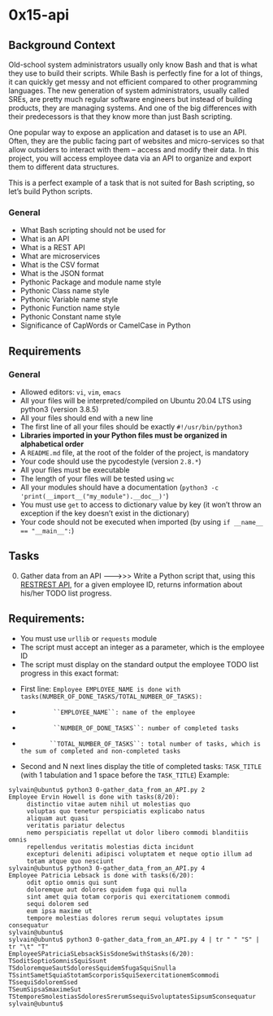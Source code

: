 # 0x15-api

## Background Context


Old-school system administrators usually only know Bash and that is what they use to build their scripts. While Bash is perfectly fine for a lot of things, it can quickly get messy and not efficient compared to other programming languages. The new generation of system administrators, usually called SREs, are pretty much regular software engineers but instead of building products, they are managing systems. And one of the big differences with their predecessors is that they know more than just Bash scripting.

One popular way to expose an application and dataset is to use an API. Often, they are the public facing part of websites and micro-services so that allow outsiders to interact with them – access and modify their data. In this project, you will access employee data via an API to organize and export them to different data structures.

This is a perfect example of a task that is not suited for Bash scripting, so let’s build Python scripts.

### General
- What Bash scripting should not be used for
- What is an API
- What is a REST API
- What are microservices
- What is the CSV format
- What is the JSON format
- Pythonic Package and module name style
- Pythonic Class name style
- Pythonic Variable name style
- Pythonic Function name style
- Pythonic Constant name style
- Significance of CapWords or CamelCase in Python

## Requirements

### General
- Allowed editors: ``vi``, ``vim``, ``emacs``
- All your files will be interpreted/compiled on Ubuntu 20.04 LTS using python3 (version 3.8.5)
- All your files should end with a new line
- The first line of all your files should be exactly ``#!/usr/bin/python3``
- <b>Libraries imported in your Python files must be organized in alphabetical order</b>
- A ``README.md`` file, at the root of the folder of the project, is mandatory
- Your code should use the pycodestyle (version ``2.8.*``)
- All your files must be executable
- The length of your files will be tested using ``wc``
- All your modules should have a documentation (``python3 -c 'print(__import__("my_module").__doc__)'``)
- You must use ``get`` to access to dictionary value by key (it won’t throw an exception if the key doesn’t exist in the dictionary)
- Your code should not be executed when imported (by using ``if __name__ == "__main__":``)

## Tasks
0. Gather data from an API --->>> Write a Python script that, using this <a href="https://jsonplaceholder.typicode.com/">RESTREST API</a>, for a given employee ID, returns information about his/her TODO list progress.

## Requirements:

- You must use ``urllib`` or ``requests`` module
- The script must accept an integer as a parameter, which is the employee ID
- The script must display on the standard output the employee TODO list progress in this exact format:
*  First line: ``Employee EMPLOYEE_NAME is done with tasks(NUMBER_OF_DONE_TASKS/TOTAL_NUMBER_OF_TASKS):``
*              ``EMPLOYEE_NAME``: name of the employee
*              ``NUMBER_OF_DONE_TASKS``: number of completed tasks
*             ``TOTAL_NUMBER_OF_TASKS``: total number of tasks, which is the sum of completed and non-completed tasks
* Second and N next lines display the title of completed tasks: ``TASK_TITLE`` (with 1 tabulation and 1 space before the ``TASK_TITLE``)
Example:
```
sylvain@ubuntu$ python3 0-gather_data_from_an_API.py 2
Employee Ervin Howell is done with tasks(8/20):
     distinctio vitae autem nihil ut molestias quo
     voluptas quo tenetur perspiciatis explicabo natus
     aliquam aut quasi
     veritatis pariatur delectus
     nemo perspiciatis repellat ut dolor libero commodi blanditiis omnis
     repellendus veritatis molestias dicta incidunt
     excepturi deleniti adipisci voluptatem et neque optio illum ad
     totam atque quo nesciunt
sylvain@ubuntu$ python3 0-gather_data_from_an_API.py 4
Employee Patricia Lebsack is done with tasks(6/20):
     odit optio omnis qui sunt
     doloremque aut dolores quidem fuga qui nulla
     sint amet quia totam corporis qui exercitationem commodi
     sequi dolorem sed
     eum ipsa maxime ut
     tempore molestias dolores rerum sequi voluptates ipsum consequatur
sylvain@ubuntu$
sylvain@ubuntu$ python3 0-gather_data_from_an_API.py 4 | tr " " "S" | tr "\t" "T" 
EmployeeSPatriciaSLebsackSisSdoneSwithStasks(6/20):
TSoditSoptioSomnisSquiSsunt
TSdoloremqueSautSdoloresSquidemSfugaSquiSnulla
TSsintSametSquiaStotamScorporisSquiSexercitationemScommodi
TSsequiSdoloremSsed
TSeumSipsaSmaximeSut
TStemporeSmolestiasSdoloresSrerumSsequiSvoluptatesSipsumSconsequatur
sylvain@ubuntu$
```
